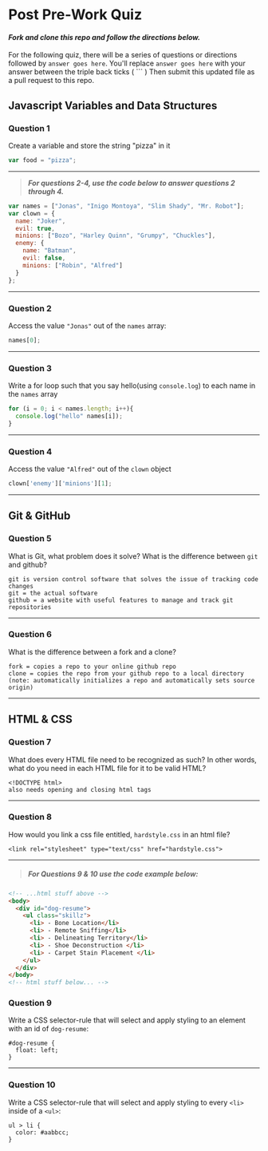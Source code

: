 # Post Pre-Work Quiz

#### ***Fork and clone this repo and follow the directions below.***

For the following quiz, there will be a series of questions or directions followed by `answer goes here`. You'll replace `answer goes here` with your answer between the triple back ticks ( \`\`\` ) Then submit this updated file as a pull request to this repo.

## Javascript Variables and Data Structures

### Question 1

Create a variable and store the string "pizza" in it

```js
var food = "pizza";
```

---

>  ***For questions 2-4, use the code below to answer questions 2 through 4.***

```js
var names = ["Jonas", "Inigo Montoya", "Slim Shady", "Mr. Robot"];
var clown = {
  name: "Joker",
  evil: true,
  minions: ["Bozo", "Harley Quinn", "Grumpy", "Chuckles"],
  enemy: {
    name: "Batman",
    evil: false,
    minions: ["Robin", "Alfred"]  
  }
};
```

---

### Question 2

Access the value `"Jonas"` out of the `names` array:

```js
names[0];
```

---

### Question 3

Write a for loop such that you say hello(using `console.log`) to each name in the `names` array

```js
for (i = 0; i < names.length; i++){
  console.log("hello" names[i]);
}
```

---


### Question 4

Access the value `"Alfred"` out of the `clown` object

```js
clown['enemy']['minions'][1];
```

---

## Git & GitHub

### Question 5

What is Git, what problem does it solve? What is the difference between `git` and github?

```
git is version control software that solves the issue of tracking code changes
git = the actual software
github = a website with useful features to manage and track git repositories

```

---

### Question 6

What is the difference between a fork and a clone?

```
fork = copies a repo to your online github repo
clone = copies the repo from your github repo to a local directory (note: automatically initializes a repo and automatically sets source origin)

```

---

## HTML & CSS

### Question 7

What does every HTML file need to be recognized as such? In other words, what do you need in each HTML file for it to be valid HTML?

```
<!DOCTYPE html>
also needs opening and closing html tags
```

---

### Question 8

How would you link a css file entitled, `hardstyle.css` in an html file?

```
<link rel="stylesheet" type="text/css" href="hardstyle.css">
```

---

> ##### For Questions 9 & 10 use the code example below:

```HTML
<!-- ...html stuff above -->
<body>
  <div id="dog-resume">
    <ul class="skillz">
      <li> - Bone Location</li>
      <li> - Remote Sniffing</li>
      <li> - Delineating Territory</li>
      <li> - Shoe Deconstruction </li>
      <li> - Carpet Stain Placement </li>
    </ul>
  </div>
</body>
<!-- html stuff below... -->
```

### Question 9

Write a CSS selector-rule that will select and apply styling to an element with an id of `dog-resume`:


```
#dog-resume {
  float: left;
}
```

---

### Question 10

Write a CSS selector-rule that will select and apply styling to every `<li>` inside of a `<ul>`:

```
ul > li {
  color: #aabbcc;
}
```
